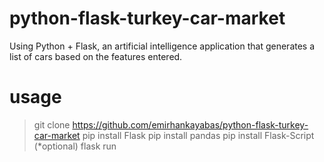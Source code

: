 # python-flask-turkey-car-market
 Using Python + Flask, an artificial intelligence application that generates a list of cars based on the features entered.

# usage
>git clone https://github.com/emirhankayabas/python-flask-turkey-car-market
>pip install Flask
>pip install pandas
>pip install Flask-Script (*optional)
>flask run
